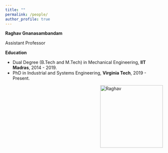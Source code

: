 ```yaml
---
title: ""
permalink: /people/
author_profile: true
---
```


**Raghav Gnanasambandam**

Assistant Professor 

**Education**

* Dual Degree (B.Tech and M.Tech) in Mechanical Engineering, <b>IIT Madras</b>, 2014 - 2019.
* PhD in Industrial and Systems Engineering, <b>Virginia Tech</b>, 2019 - Present.
<img style = "float:right" src="http://raghavg97.github.io/images/DSC03082.jpg" alt="Raghav" width="200"/>




